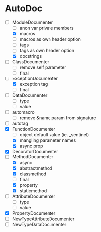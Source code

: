 # AutoDoc
- [ ] ModuleDocumenter
  - [ ] anon var private members
  - [x] macros
  - [ ] macros as own header option
  - [ ] tags
  - [ ] tags as own header option
  - [x] docstrings
- [ ] ClassDocumenter
  - [ ] remove self parameter
  - [ ] final
- [ ] ExceptionDocumenter
  - [x] exception tag
  - [ ] final
- [ ] DataDocumenter
  - [ ] type
  - [ ] value
- [ ] automacro
  - [ ] remove &name param from signature
- [ ] autotag
- [x] FunctionDocumenter
  - [ ] object default value (ie. _sentinel)
  - [x] mangling parameter names
  - [x] async prop
- [x] DecoratorDocumenter
- [ ] MethodDocumenter
  - [x] async
  - [x] abstractmethod
  - [x] classmethod
  - [ ] final
  - [x] property
  - [x] staticmethod
- [ ] AttributeDocumenter
  - [ ] type
  - [ ] value
- [x] PropertyDocumenter
- [ ] NewTypeAttributeDocumenter
- [ ] NewTypeDataDocumenter
